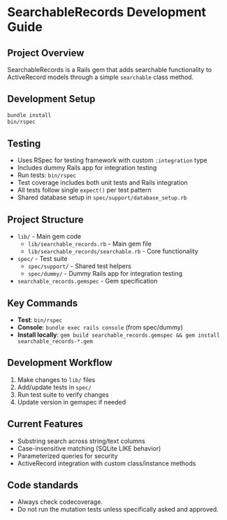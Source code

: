 # SearchableRecords Development Guide

## Project Overview
SearchableRecords is a Rails gem that adds searchable functionality to ActiveRecord models through a simple `searchable` class method.

## Development Setup
```bash
bundle install
bin/rspec
```

## Testing
- Uses RSpec for testing framework with custom `:integration` type
- Includes dummy Rails app for integration testing
- Run tests: `bin/rspec`
- Test coverage includes both unit tests and Rails integration
- All tests follow single `expect()` per test pattern
- Shared database setup in `spec/support/database_setup.rb`

## Project Structure
- `lib/` - Main gem code
  - `lib/searchable_records.rb` - Main gem file
  - `lib/searchable_records/searchable.rb` - Core functionality
- `spec/` - Test suite
  - `spec/support/` - Shared test helpers
  - `spec/dummy/` - Dummy Rails app for integration testing
- `searchable_records.gemspec` - Gem specification

## Key Commands
- **Test**: `bin/rspec`
- **Console**: `bundle exec rails console` (from spec/dummy)
- **Install locally**: `gem build searchable_records.gemspec && gem install searchable_records-*.gem`

## Development Workflow
1. Make changes to `lib/` files
2. Add/update tests in `spec/`
3. Run test suite to verify changes
4. Update version in gemspec if needed

## Current Features
- Substring search across string/text columns
- Case-insensitive matching (SQLite LIKE behavior)
- Parameterized queries for security
- ActiveRecord integration with custom class/instance methods

## Code standards
- Always check codecoverage.
- Do not run the mutation tests unless specifically asked and approved.
